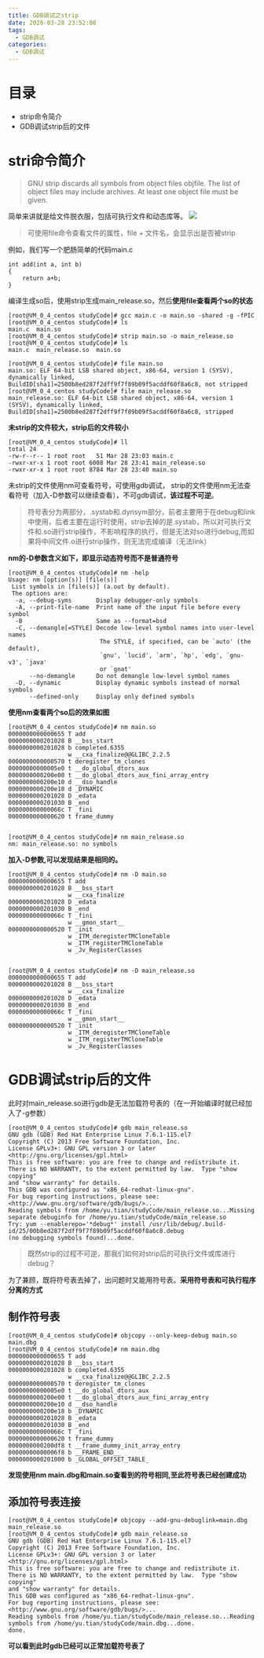 ```yaml
---
title: GDB调试之strip
date: 2020-03-28 23:52:08
tags:
  - GDB调试
categories:
  - GDB调试
---
```


# 目录

+ strip命令简介
+ GDB调试strip后的文件



# stri命令简介

> GNU strip discards all symbols from object files objfile.  The list of object files may include archives.  At least one object file must be given.

<!--------more------->
简单来讲就是给文件脱衣服，包括可执行文件和动态库等。
<image src=/images/你好骚.gif>

> 可使用file命令查看文件的属性，file + 文件名，会显示出是否被strip

例如，我们写一个肥肠简单的代码main.c
```
int add(int a, int b)
{
    return a+b;
}
```
编译生成so后，使用strip生成main_release.so，然后**使用file查看两个so的状态**

```
[root@VM_0_4_centos studyCode]# gcc main.c -o main.so -shared -g -fPIC
[root@VM_0_4_centos studyCode]# ls
main.c  main.so
[root@VM_0_4_centos studyCode]# strip main.so -o main_release.so
[root@VM_0_4_centos studyCode]# ls
main.c  main_release.so  main.so

[root@VM_0_4_centos studyCode]# file main.so
main.so: ELF 64-bit LSB shared object, x86-64, version 1 (SYSV), dynamically linked, BuildID[sha1]=2500b8ed287f2dff9f7f89b09f5acddf60f8a6c8, not stripped
[root@VM_0_4_centos studyCode]# file main_release.so 
main_release.so: ELF 64-bit LSB shared object, x86-64, version 1 (SYSV), dynamically linked, BuildID[sha1]=2500b8ed287f2dff9f7f89b09f5acddf60f8a6c8, stripped
```
**未strip的文件较大，strip后的文件较小**

```
[root@VM_0_4_centos studyCode]# ll
total 24
-rw-r--r-- 1 root root   51 Mar 28 23:03 main.c
-rwxr-xr-x 1 root root 6008 Mar 28 23:41 main_release.so
-rwxr-xr-x 1 root root 8784 Mar 28 23:40 main.so
```
未strip的文件使用nm可查看符号，可使用gdb调试，
strip的文件使用nm无法查看符号（加入-D参数可以继续查看），不可gdb调试，**该过程不可逆**。

> 符号表分为两部分，.systab和.dynsym部分，前者主要用于在debug和link中使用，后者主要在运行时使用，strip去掉的是.systab，所以对可执行文件和.so进行strip操作，不影响程序的执行，但是无法对so进行debug,而如果将中间文件.o进行strip操作，则无法完成编译（无法link）

**nm的-D参数含义如下，即显示动态符号而不是普通符号**

```
[root@VM_0_4_centos studyCode]# nm -help
Usage: nm [option(s)] [file(s)]
 List symbols in [file(s)] (a.out by default).
 The options are:
  -a, --debug-syms       Display debugger-only symbols
  -A, --print-file-name  Print name of the input file before every symbol
  -B                     Same as --format=bsd
  -C, --demangle[=STYLE] Decode low-level symbol names into user-level names
                          The STYLE, if specified, can be `auto' (the default),
                          `gnu', `lucid', `arm', `hp', `edg', `gnu-v3', `java'
                          or `gnat'
      --no-demangle      Do not demangle low-level symbol names
  -D, --dynamic          Display dynamic symbols instead of normal symbols
      --defined-only     Display only defined symbols
```

**使用nm查看两个so后的效果如图**
```
[root@VM_0_4_centos studyCode]# nm main.so
0000000000000655 T add
0000000000201028 B __bss_start
0000000000201028 b completed.6355
                 w __cxa_finalize@@GLIBC_2.2.5
0000000000000570 t deregister_tm_clones
00000000000005e0 t __do_global_dtors_aux
0000000000200e00 t __do_global_dtors_aux_fini_array_entry
0000000000200e10 d __dso_handle
0000000000200e18 d _DYNAMIC
0000000000201028 D _edata
0000000000201030 B _end
000000000000066c T _fini
0000000000000620 t frame_dummy


[root@VM_0_4_centos studyCode]# nm main_release.so 
nm: main_release.so: no symbols
```
**加入-D参数,可以发现结果是相同的。**

```
[root@VM_0_4_centos studyCode]# nm -D main.so 
0000000000000655 T add
0000000000201028 B __bss_start
                 w __cxa_finalize
0000000000201028 D _edata
0000000000201030 B _end
000000000000066c T _fini
                 w __gmon_start__
0000000000000520 T _init
                 w _ITM_deregisterTMCloneTable
                 w _ITM_registerTMCloneTable
                 w _Jv_RegisterClasses


[root@VM_0_4_centos studyCode]# nm -D main_release.so 
0000000000000655 T add
0000000000201028 B __bss_start
                 w __cxa_finalize
0000000000201028 D _edata
0000000000201030 B _end
000000000000066c T _fini
                 w __gmon_start__
0000000000000520 T _init
                 w _ITM_deregisterTMCloneTable
                 w _ITM_registerTMCloneTable
                 w _Jv_RegisterClasses
```


# GDB调试strip后的文件




此时对main_release.so进行gdb是无法加载符号表的（在一开始编译时就已经加入了-g参数）

```
[root@VM_0_4_centos studyCode]# gdb main_release.so 
GNU gdb (GDB) Red Hat Enterprise Linux 7.6.1-115.el7
Copyright (C) 2013 Free Software Foundation, Inc.
License GPLv3+: GNU GPL version 3 or later <http://gnu.org/licenses/gpl.html>
This is free software: you are free to change and redistribute it.
There is NO WARRANTY, to the extent permitted by law.  Type "show copying"
and "show warranty" for details.
This GDB was configured as "x86_64-redhat-linux-gnu".
For bug reporting instructions, please see:
<http://www.gnu.org/software/gdb/bugs/>...
Reading symbols from /home/yu.tian/studyCode/main_release.so...Missing separate debuginfo for /home/yu.tian/studyCode/main_release.so
Try: yum --enablerepo='*debug*' install /usr/lib/debug/.build-id/25/00b8ed287f2dff9f7f89b09f5acddf60f8a6c8.debug
(no debugging symbols found)...done.

```

> 既然strip的过程不可逆，那我们如何对strip后的可执行文件或库进行debug？

为了兼顾，既将符号表去掉了，出问题时又能用符号表。**采用符号表和可执行程序分离的方式**

## 制作符号表

```
[root@VM_0_4_centos studyCode]# objcopy --only-keep-debug main.so main.dbg
[root@VM_0_4_centos studyCode]# nm main.dbg
0000000000000655 T add
0000000000201028 B __bss_start
0000000000201028 b completed.6355
                 w __cxa_finalize@@GLIBC_2.2.5
0000000000000570 t deregister_tm_clones
00000000000005e0 t __do_global_dtors_aux
0000000000200e00 t __do_global_dtors_aux_fini_array_entry
0000000000200e10 d __dso_handle
0000000000200e18 b _DYNAMIC
0000000000201028 B _edata
0000000000201030 B _end
000000000000066c T _fini
0000000000000620 t frame_dummy
0000000000200df8 t __frame_dummy_init_array_entry
00000000000006f8 b __FRAME_END__
0000000000201000 b _GLOBAL_OFFSET_TABLE_
```
**发现使用nm main.dbg和main.so查看到的符号相同,至此符号表已经创建成功**

## 添加符号表连接

```
[root@VM_0_4_centos studyCode]# objcopy --add-gnu-debuglink=main.dbg main_release.so 
[root@VM_0_4_centos studyCode]# gdb main_release.so 
GNU gdb (GDB) Red Hat Enterprise Linux 7.6.1-115.el7
Copyright (C) 2013 Free Software Foundation, Inc.
License GPLv3+: GNU GPL version 3 or later <http://gnu.org/licenses/gpl.html>
This is free software: you are free to change and redistribute it.
There is NO WARRANTY, to the extent permitted by law.  Type "show copying"
and "show warranty" for details.
This GDB was configured as "x86_64-redhat-linux-gnu".
For bug reporting instructions, please see:
<http://www.gnu.org/software/gdb/bugs/>...
Reading symbols from /home/yu.tian/studyCode/main_release.so...Reading symbols from /home/yu.tian/studyCode/main.dbg...done.
done.
```
**可以看到此时gdb已经可以正常加载符号表了**



